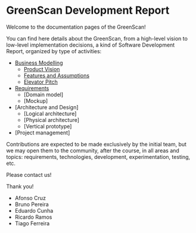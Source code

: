 # GreenScan Development Report

Welcome to the documentation pages of the GreenScan!

You can find here details about the GreenScan, from a high-level vision to low-level implementation decisions, a kind of Software Development Report, organized by type of activities: 

* [Business Modelling](docs/BusinessModelling.md)
  * [Product Vision](docs/BusinessModelling.md#Product-Vision)
  * [Features and Assumptions](docs/BusinessModelling.md#Features-and-Assumptions)
  * [Elevator Pitch](docs/BusinessModelling.md#Elevator-Pitch)
* [Requirements](docs/Requirements.md)
  * [Domain model]
  * [Mockup]
* [Architecture and Design]
  * [Logical architecture]
  * [Physical architecture]
  * [Vertical prototype]
* [Project management]

Contributions are expected to be made exclusively by the initial team, but we may open them to the community, after the course, in all areas and topics: requirements, technologies, development, experimentation, testing, etc.

Please contact us!

Thank you!

- Afonso Cruz <up202006020>
- Bruno Pereira <up202206251>
- Eduardo Cunha <up202207126>
- Ricardo Ramos <up202206349>
- Tiago Ferreira <up202207311>
